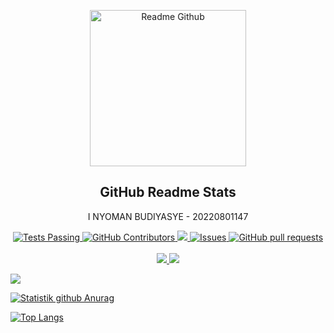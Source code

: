 <p align="center">
 <img width="250px" src="https://user-images.githubusercontent.com/61147623/231112471-028be88a-0575-41db-8233-feacafa4466f.png" align="center" alt="Readme Github"/>
 <h2 align="center">GitHub Readme Stats</h2>
 <p align="center">I NYOMAN BUDIYASYE - 20220801147</p>
</p>

<p align="center">
    <a href="https://github.com/asewoii/github-readme-stats/actions">
      <img alt="Tests Passing" src="https://github.com/anuraghazra/github-readme-stats/workflows/Test/badge.svg" />
    </a>
    <a href="https://github.com/asewoii/github-readme-stats/graphs/contributors">
      <img alt="GitHub Contributors" src="https://img.shields.io/github/contributors/asewoii/github-readme-stats" />
    </a>
    <a href="https://codecov.io/gh/asewoii/github-readme-stats">
      <img src="https://codecov.io/gh/asewoii/github-readme-stats/branch/master/graph/badge.svg" />
    </a>
    <a href="https://github.com/asewoii/github-readme-stats/issues">
      <img alt="Issues" src="https://img.shields.io/github/issues/asewoii/github-readme-stats?color=0088ff" />
    </a>
    <a href="https://github.com/asewoii/github-readme-stats/pulls">
      <img alt="GitHub pull requests" src="https://img.shields.io/github/issues-pr/asewoii/github-readme-stats?color=0088ff" />
    </a>
    <br />
    <br />
    <a href="https://a.paddle.com/v2/click/16413/119403?link=1227">
      <img src="https://img.shields.io/badge/Supported%20by-VSCode%20Power%20User%20%E2%86%92-gray.svg?colorA=655BE1&colorB=4F44D6&style=for-the-badge"/>
    </a>
    <a href="https://a.paddle.com/v2/click/16413/119403?link=2345">
      <img src="https://img.shields.io/badge/Supported%20by-Node%20Cli.com%20%E2%86%92-gray.svg?colorA=61c265&colorB=4CAF50&style=for-the-badge"/>
    </a>
  </p>
  
![](https://img.shields.io/badge/Code-React-informational?style=flat&logo=react&color=61DAFB)

[![Statistik github Anurag](https://github-readme-stats.vercel.app/api?username=asewoii)](https://github.com/asewoii)

[![Top Langs](https://github-readme-stats.vercel.app/api/top-langs/?username=asewoii&layout=compact)](https://github.com/asewoii)


